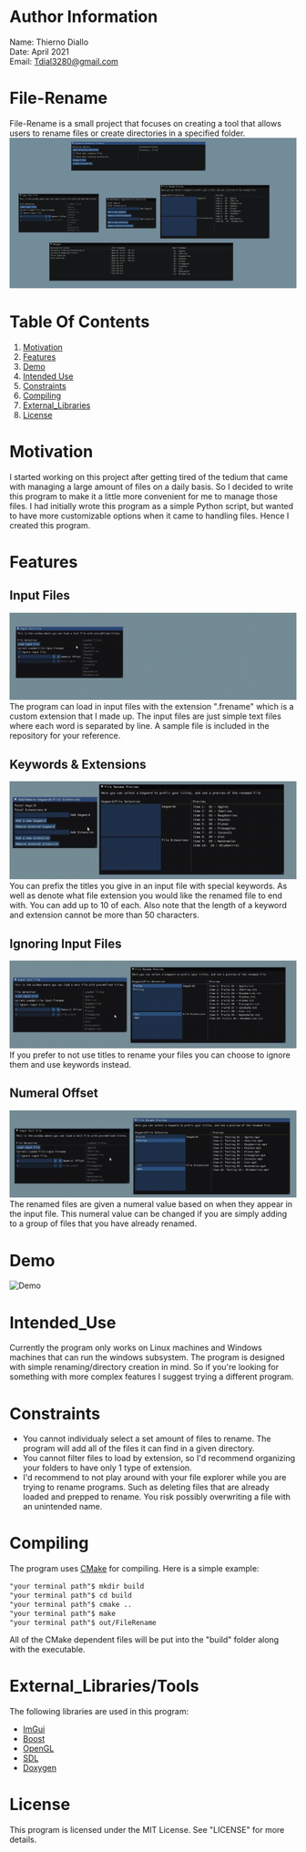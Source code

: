 # Author Information
Name: Thierno Diallo  
Date: April 2021  
Email: Tdial3280@gmail.com  

# File-Rename
File-Rename is a small project that focuses on creating a tool that allows users to rename files or create
directories in a specified folder.  
![Screenshot](Documentation/Screenshot.png)  


# Table Of Contents
1. [Motivation](#Motivation)  
2. [Features](#Features)  
3. [Demo](#Demo)  
4. [Intended Use](#Intended_Use)  
5. [Constraints](#Constraints)  
6. [Compiling](#Compiling)    
7. [External_Libraries](#External_Libraries/Tools)    
8. [License](#License)  



# Motivation
I started working on this project after getting tired of the tedium that came with managing a large amount
of files on a daily basis. So I decided to write this program to make it a little more convenient for me to
manage those files. I had initially wrote this program as a simple Python script, but wanted to have more
customizable options when it came to handling files. Hence I created this program.    


# Features
## Input Files
![Input](Documentation/Input-File.gif)  
The program can load in input files with the extension ".frename" which is a custom extension that I made up. The input
files are just simple text files where each word is separated by line. A sample file is included in the repository for your
reference.

## Keywords & Extensions
![Key-Ext](Documentation/Keywords-Extensions.gif) 
You can prefix the titles you give in an input file with special keywords. As well as denote what file extension you would
like the renamed file to end with. You can add up to 10 of each. Also note that the length of a keyword and extension cannot
be more than 50 characters.

## Ignoring Input Files
![Ignoring](Documentation/Ignoring-Input.gif)  
If you prefer to not use titles to rename your files you can choose to ignore them and use keywords instead.

## Numeral Offset
![Numerals](Documentation/Numerals.gif)  
The renamed files are given a numeral value based on when they appear in the input file. This numeral value can be changed
if you are simply adding to a group of files that you have already renamed.

# Demo
![Demo](Documentation/Demo.gif)  

# Intended_Use
Currently the program only works on Linux machines and Windows machines that can run the windows subsystem.
The program is designed with simple renaming/directory creation in mind. So if you're looking for something
with more complex features I suggest trying a different program.

# Constraints
- You cannot individualy select a set amount of files to rename. The program will add all of the files it can find
in a given directory.  
- You cannot filter files to load by extension, so I'd recommend organizing your folders to have only 1 type of extension.  
- I'd recommend to not play around with your file explorer while you are trying to rename programs. Such as deleting files that
are already loaded and prepped to rename. You risk possibly overwriting a file with an unintended name. 

# Compiling
The program uses [CMake](https://cmake.org/) for compiling. Here is a simple example:
````
"your terminal path"$ mkdir build
"your terminal path"$ cd build
"your terminal path"$ cmake ..  
"your terminal path"$ make  
"your terminal path"$ out/FileRename  
````
All of the CMake dependent files will be put into the "build" folder along with the executable.  


# External_Libraries/Tools
The following libraries are used in this program:  
- [ImGui](https://github.com/ocornut/imgui)  
- [Boost](https://www.boost.org/)  
- [OpenGL](https://www.opengl.org//)  
- [SDL](https://www.libsdl.org/)
- [Doxygen](https://www.doxygen.nl/index.html)


# License
This program is licensed under the MIT License. See "LICENSE" for more details.
